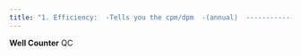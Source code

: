 ```yaml
---
title: "1. Efficiency:  -Tells you the cpm/dpm  -(annual)  ------------- 2. Energy Linearity:  -Determines whether the location of the energy peak is ok.  -Calibrated for CsI  -(annual)  ----------- 3. Chi Squared test: -Required for ACR accredidation -Tells you if the series of numbers you acquire follows the expected random distribution -anual  ============= Mneumonic: &quot;Ky has your well-being at heart&quot;"
---
```

<b>Well Counter</b> QC

